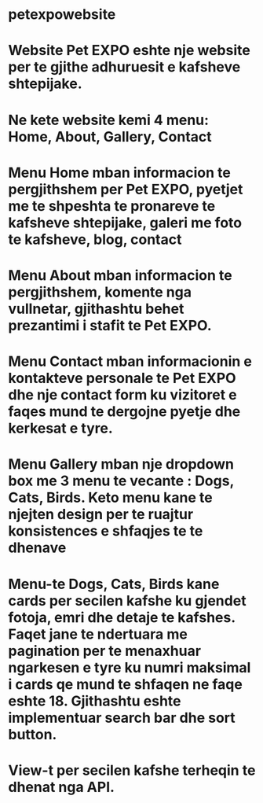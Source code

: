# petexpowebsite

# Website Pet EXPO eshte nje website per te gjithe adhuruesit e kafsheve shtepijake.

# Ne kete website kemi 4 menu: Home, About, Gallery, Contact

# Menu Home mban informacion te pergjithshem per Pet EXPO, pyetjet me te shpeshta te pronareve te kafsheve shtepijake, galeri me foto te kafsheve, blog, contact

# Menu About mban informacion te pergjithshem, komente nga vullnetar, gjithashtu behet prezantimi i stafit te Pet EXPO.

# Menu Contact mban informacionin e kontakteve personale te Pet EXPO dhe nje contact form ku vizitoret e faqes mund te dergojne pyetje dhe kerkesat e tyre.

# Menu Gallery mban nje dropdown box me 3 menu te vecante : Dogs, Cats, Birds. Keto menu kane te njejten design per te ruajtur konsistences e shfaqjes te te dhenave

# Menu-te Dogs, Cats, Birds kane cards per secilen kafshe ku gjendet fotoja, emri dhe detaje te kafshes. Faqet jane te ndertuara me pagination per te menaxhuar ngarkesen e tyre ku numri maksimal i cards qe mund te shfaqen ne faqe eshte 18. Gjithashtu eshte implementuar search bar dhe sort button.

# View-t per secilen kafshe terheqin te dhenat nga API. 
